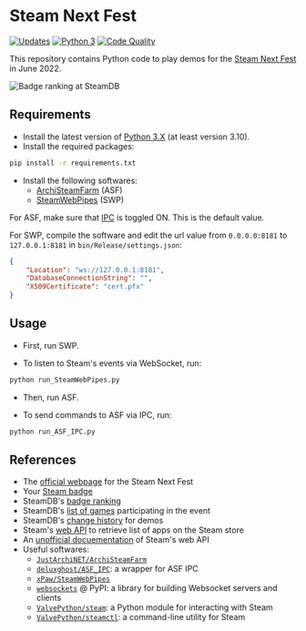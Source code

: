 # Steam Next Fest

[![Updates][dependency-image]][pyup]
[![Python 3][python3-image]][pyup]
[![Code Quality][codacy-image]][codacy]

This repository contains Python code to play demos for the [Steam Next Fest][steam-next-fest] in June 2022.

![Badge ranking at SteamDB][wiki-cover]

## Requirements

-   Install the latest version of [Python 3.X][python] (at least version 3.10).
-   Install the required packages:

```bash
pip install -r requirements.txt
```

- Install the following softwares:
  - [ArchiSteamFarm][github-ASF] (ASF)
  - [SteamWebPipes][github-SWP] (SWP)

For ASF, make sure that [IPC][wiki-ASF-IPC] is toggled ON.
This is the default value.

For SWP, compile the software and edit the url value from `0.0.0.0:8181` to `127.0.0.1:8181` in `bin/Release/settings.json`:
```json
{
    "Location": "ws://127.0.0.1:8181",
    "DatabaseConnectionString": "",
    "X509Certificate": "cert.pfx"
}
```

## Usage

- First, run SWP.

- To listen to Steam's events via WebSocket, run:

```bash
python run_SteamWebPipes.py
```

- Then, run ASF.

- To send commands to ASF via IPC, run:

```bash
python run_ASF_IPC.py
```

## References

- The [official webpage][steam-next-fest] for the Steam Next Fest
- Your [Steam badge][your-steam-badge]
- SteamDB's [badge ranking][steamdb-badge-ranking]
- SteamDB's [list of games][steamdb-event-games] participating in the event
- SteamDB's [change history][steamdb-demo-history] for demos
- Steam's [web API][steam-api-calls] to retrieve list of apps on the Steam store
- An [unofficial docuementation][steam-api-doc] of Steam's web API
- Useful softwares:
  - [`JustArchiNET/ArchiSteamFarm`][github-ASF]
  - [`deluxghost/ASF_IPC`][asf-ipc-wrapper]: a wrapper for ASF IPC 
  - [`xPaw/SteamWebPipes`][github-SWP]
  - [`websockets`][pypi-websockets] @ PyPI: a library for building Websocket servers and clients
  - [`ValvePython/steam`][steam-python-package]: a Python module for interacting with Steam
  - [`ValvePython/steamctl`][steamctl-python]: a command-line utility for Steam

<!-- Definitions -->

[steam-next-fest]: <https://store.steampowered.com/sale/nextfest>
[python]: <https://www.python.org/downloads/>
[github-ASF]: <https://github.com/JustArchiNET/ArchiSteamFarm>
[github-SWP]: <https://github.com/xPaw/SteamWebPipes>
[wiki-ASF-IPC]: <https://github.com/JustArchiNET/ArchiSteamFarm/wiki/IPC>
[your-steam-badge]: <https://steamcommunity.com/my/badges/60>
[steamdb-badge-ranking]: <https://steamdb.info/badge/60/>
[steamdb-event-games]: <https://steamdb.info/sales/?event=3337742851854054341>
[steamdb-demo-history]: <https://steamdb.info/history/?filterkey=109>
[steam-api-calls]: <https://github.com/woctezuma/steam-store-snapshots>
[steam-api-doc]: <https://steamapi.xpaw.me/>
[asf-ipc-wrapper]: <https://github.com/deluxghost/ASF_IPC>
[pypi-websockets]: <https://pypi.org/project/websockets/>
[steam-python-package]: <https://github.com/ValvePython/steam>
[steamctl-python]: <https://github.com/ValvePython/steamctl>

[wiki-cover]: <https://github.com/woctezuma/steam-next-fest/wiki/img/level_1050_with_header.png>
[pyup]: <https://pyup.io/repos/github/woctezuma/steam-next-fest/>
[dependency-image]: <https://pyup.io/repos/github/woctezuma/steam-next-fest/shield.svg>
[python3-image]: <https://pyup.io/repos/github/woctezuma/steam-next-fest/python-3-shield.svg>
[codacy]: <https://app.codacy.com/gh/woctezuma/steam-next-fest/>
[codacy-image]: <https://api.codacy.com/project/badge/Grade/7a64d60f823a4c8bb38217055abf3cb1>
